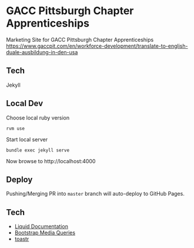 # GACC Pittsburgh Chapter Apprenticeships
Marketing Site for GACC Pittsburgh Chapter Apprenticeships
https://www.gaccpit.com/en/workforce-development/translate-to-english-duale-ausbildung-in-den-usa

## Tech
Jekyll

## Local Dev
Choose local ruby version
```
rvm use
```

Start local server
```
bundle exec jekyll serve
```

Now browse to http://localhost:4000

## Deploy
Pushing/Merging PR into `master` branch will auto-deploy to GitHub Pages.


## Tech
- [Liquid Documentation](https://shopify.github.io/liquid/filters/date/)
- [Bootstrap Media Queries](https://getbootstrap.com/docs/4.0/layout/overview/#responsive-breakpoints)
- [toastr](https://github.com/CodeSeven/toastr)
